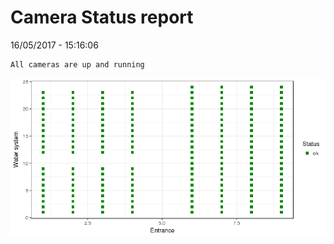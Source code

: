 Camera Status report
================
16/05/2017 - 15:16:06

    All cameras are up and running

![](camreport_files/figure-markdown_github/unnamed-chunk-2-1.png)
